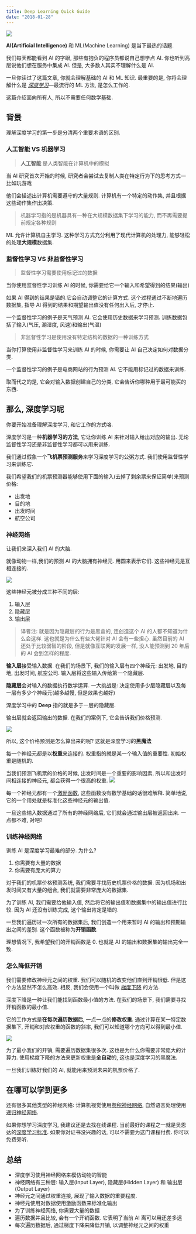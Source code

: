 ```yaml
---
title: Deep Learning Quick Guide
date: "2018-01-28"
---
```


![](./1*1mpE6fsq5LNxH31xeTWi5w.jpeg)

**AI(Artificial Intelligence)** 和 ML(Machine Learning) 是当下最热的话题.

我们每天都能看到 AI 的字眼, 那些有抱负的程序员都说自己想学点 AI. 你也听到高层说他们想在服务中集成 AI. 但是, 大多数人其实不理解什么是 AI.

一旦你读过了这篇文章, 你就会理解基础的 AI 和 ML 知识. 最重要的是, 你将会理解什么是 *[深度学习](https://en.wikipedia.org/wiki/Deep_learning)*—最流行的 ML 方法, 是怎么工作的.

这篇介绍面向所有人, 所以不需要任何数学基础.

## 背景
理解深度学习的第一步是分清两个重要术语的区别.

### 人工智能 VS 机器学习
> **人工智能** 是人类智能在计算机中的模拟

当 AI 研究首次开始的时候, 研究者会尝试去复制人类在特定行为下的思考方式—比如玩游戏

他们会描述出计算机需要遵守的大量规则. 计算机有一个特定的动作集, 并且根据这些动作集作出决策.

> 机器学习指的是机器具有一种在大规模数据集下学习的能力, 而不再需要提前规定各种规则

 ML 允许计算机自主学习. 这种学习方式充分利用了现代计算机的处理力, 能够轻松的处理**大规模**数据集.

### 监督性学习 VS 非监督性学习
> 监督性学习需要使用标记过的数据

当你使用监督性学习训练 AI 的时候, 你需要给它一个输入和希望得到的结果(输出)

如果 AI 得到的结果是错的.它会自动调整它的计算方式. 这个过程通过不断地遍历数据集, 指导 AI 得到的结果和期望输出值没有任何出入后, 才停止.

一个监督性学习的例子是天气预测 AI. 它会使用历史数据来学习预测. 训练数据包括了输入(气压, 潮湿度, 风速)和输出(气温)

> 非监督性学习是使用没有特定结构的数据的一种训练方式

当你打算使用非监督性学习来训练 AI 的时候, 你需要让 AI 自己决定如何对数据分类.

一个监督性学习的例子是电商网站的行为预测 AI. 它不能用标记过的数据来训练.

取而代之的是, 它会对输入数据创建自己的分类, 它会告诉你哪种用于最可能买的东西.

## 那么, 深度学习呢
你要开始准备理解深度学习, 和它工作的方式咯.

深度学习是一种**机器学习的方法**, 它让你训练 AI 来针对输入给出对应的输出. 无论监督性学习还是非监督性学习都可以用来训练.

我们通过假象一个**飞机票预测服务**来学习深度学习的公粥方式. 我们使用监督性学习来训练它.

我们希望我们的机票预测器能够使用下面的输入(去掉了剩余票来保证简单)来预测价格:
* 出发地
* 目的地
* 出发时间
* 航空公司

### 神经网络
让我们来深入我们 AI 的大脑.

就像动物一样,我们的预测 AI 的大脑拥有神经元. 用圆来表示它们. 这些神经元是互相连接的.

![](./1*LaEgAU-vdsR_pClMcgbikQ.jpeg)

这些神经元被分成三种不同的层:
1. 输入层
2. 隐藏层
3. 输出层

> 译者注: 就是因为隐藏层的行为是黑盒的, 连创造这个 AI 的人都不知道为什么会这样. 这也就是为什么有些大佬针对 AI 会有一些担心. 虽然目前的 AI 还处于比较弱智的阶段, 但是就像互联网的发展一样, 没人能预测到 20 年后的 AI 会到怎样的程度.

**输入层**接受输入数据. 在我们的场景下, 我们的输入层有四个神经元: 出发地, 目的地, 出发时间, 航空公司. 输入层将这些输入传给第一个隐藏层.

**隐藏层**会对输入的数据执行数学运算. 一大挑战是: 决定使用多少层隐藏层以及每一层有多少个神经元(越多越慢, 但是效果也越好)

深度学习中的 **Deep** 指的就是多于一层的隐藏层.

输出层就会返回输出的数据. 在我们的案例下, 它会告诉我们价格预测.

![](./1*6PjhO0kPciY_f5XbghnZsQ.png)

所以, 这个价格预测是怎么算出来的呢?
这就是深度学习的**黑魔法**

每一个神经元都是以**权重**来连接的. 权重指的就是某一个输入值的重要性. 初始权重是随机的.

当我们预测飞机票的价格的时候, 出发时间是一个重要的影响因素, 所以和出发时间相连接的神经元, 都会获得一个很高的权重.
![](./1*_kudSKDXEScysTpYYowqFg.jpeg)

每一个神经元都有一个[激励函数](https://en.wikipedia.org/wiki/Activation_function), 这些函数没有数学基础的话很难解释.
简单地说, 它的一个用处就是标准化这些神经元的输出值.

一旦这些输入数据通过了所有的神经网络后, 它们就会通过输出层被返回出来.
一点都不难, 对吧?

### 训练神经网络
训练 AI 是深度学习最难的部分. 为什么?
1. 你需要有大量的数据
2. 你需要有庞大的算力

对于我们的机票价格预测系统, 我们需要寻找历史机票价格的数据. 因为机场和出发时间又有大量的组合, 我们就需要非常庞大的数据集.

为了训练 AI, 我们需要给他输入值, 然后将它的输出值和数据集中的输出值进行比较. 因为 AI 还没有训练完成, 这个输出肯定是错的.

一旦我们遍历过一次所有的数据集后, 我们创造一个用来暂时 AI 的输出和预期输出之间的差别. 这个函数被称为**开销函数**.

理想情况下, 我希望我们的开销函数是 0. 也就是 AI 的输出和数据集的输出完全一致.

### 怎么降低开销
我们需要修改神经元之间的权重. 我们可以随机的改变他们直到开销很低. 但是这个方法显然不怎么高效.
相反, 我们会使用一个叫做 [梯度下降](https://en.wikipedia.org/wiki/Gradient_descent) 的方法.

深度下降是一种让我们能找到函数最小值的方法. 在我们的场景下, 我们需要寻找开销函数的最小值.

它的工作方式是**在每次遍历数据后**, 一点一点的**修改权重**. 通过计算在某一特定数据集下, 开销和对应权重的函数的斜率, 我们可以知道哪个方向可以得到最小值.

![](./1*HrFZV7pKPcc5dzLaWvngtQ.png)

为了最小我们的开销, 需要遍历数据集很多次. 这也是为什么你需要非常庞大的计算力.
使用梯度下降的方法来更新权重是**全自动**的, 这也是深度学习的黑魔法.

一旦我们训练好我们的 AI, 就能用来预测未来的机票价格了.

## 在哪可以学到更多
还有很多其他类型的神经网络: 计算机视觉使用[卷积神经网络](https://en.wikipedia.org/wiki/Convolutional_neural_network), 自然语言处理使用[递归神经网络](https://en.wikipedia.org/wiki/Recurrent_neural_network).

如果你想学习深度学习, 我建议还是去找在线课程.
当前最好的课程之一就是吴恩达的[深度学习标准](https://www.coursera.org/specializations/deep-learning). 如果你对证书没兴趣的话, 可以不需要为这门课程付费. 你可以免费旁听.

## 总结
* 深度学习使用神经网络来模仿动物的智能
* 神经网络有三种层: 输入层(Input Layer), 隐藏层(Hidden Layer) 和 输出层(Output Layer)
* 神经元之间通过权重连接, 展现了输入数据的重要程度.
* 神经元使用对数据使用激励函数来标准化输出
* 为了训练神经网络, 你需要大量的数据
* 遍历数据并且比较, 会有一个开销函数. 它表明了当前 AI 离可以用还差多远
* 每次遍历数据后, 通过梯度下降来降低开销, 以调整神经元之间的权重
